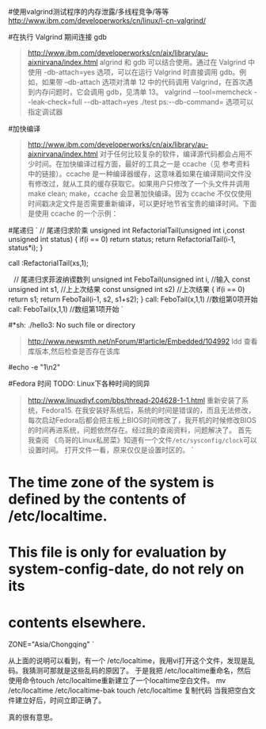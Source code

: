#使用valgrind测试程序的内存泄露/多线程竞争/等等
http://www.ibm.com/developerworks/cn/linux/l-cn-valgrind/


#在执行 Valgrind 期间连接 gdb
>http://www.ibm.com/developerworks/cn/aix/library/au-aixnirvana/index.html
algrind 和 gdb 可以结合使用。通过在 Valgrind 中使用 -db-attach=yes 选项，可以在运行 Valgrind 时直接调用 gdb。例如，如果带 –db-attach 选项对清单 12 中的代码调用 Valgrind，在首次遇到内存问题时，它会调用 gdb，见清单 13。
valgrind --tool=memcheck --leak-check=full  --db-attach=yes ./test
ps:--db-command=<command> 选项可以指定调试器


#加快编译 
>http://www.ibm.com/developerworks/cn/aix/library/au-aixnirvana/index.html
对于任何比较复杂的软件，编译源代码都会占用不少时间。在加快编译过程方面，最好的工具之一是 ccache（见 参考资料 中的链接）。ccache 是一种编译器缓存，这意味着如果在编译期间文件没有修改过，就从工具的缓存获取它。如果用户只修改了一个头文件并调用 make clean; make，ccache 会显著加快编译。因为 ccache 不仅仅使用时间戳决定文件是否需要重新编译，可以更好地节省宝贵的编译时间。下面是使用 ccache 的一个示例：

#尾递归
`
// 尾递归求阶乘
unsigned int RefactorialTail(unsigned int i,const unsigned int status)
{
    if(i == 0)
        return status;
    return RefactorialTail(i-1, status*i);
}

call :RefactorialTail(xs,1);

`
`
// 尾递归求菲波纳锲数列
unsigned int FeboTail(unsigned int i,  //输入
                      const unsigned int s1,     //上上次结果
                      const unsigned int s2)    //上次结果
{
    if(i == 0)
        return s1;
    return FeboTail(i-1, s2, s1+s2);
}
call: FeboTail(x,1,1) //数组第0项开始
call: FeboTail(x,1,1) //数组第1项开始
`

#*sh: ./hello3: No such file or directory 
>http://www.newsmth.net/nForum/#!article/Embedded/104992
ldd 查看库版本,然后检查是否存在该库

#echo -e "1\n2" 

#Fedora 时间
TODO: Linux下各种时间的同异
>http://www.linuxdiyf.com/bbs/thread-204628-1-1.html
重新安装了系统，Fedora15.
在我安装好系统后，系统的时间是错误的，而且无法修改，每次启动Fedora后都会把主板上BIOS时间修改了，我开机的时候修改BIOS的时间再进系统，问题依然存在。经过我的查阅资料，问题解决了。
首先我查阅 《鸟哥的Linux私房菜》知道有一个文件`/etc/sysconfig/clock`可以设置时间。
打开文件一看，原来仅仅是设置时区的。
`
# The time zone of the system is defined by the contents of /etc/localtime.
# This file is only for evaluation by system-config-date, do not rely on its
# contents elsewhere.
ZONE="Asia/Chongqing"
`

从上面的说明可以看到，有一个 /etc/localtime，我用vi打开这个文件，发现是乱码。我猜测可那就是这些乱码的原因了。
于是我把 /etc/localtime重命名，然后使用命令touch /etc/localtime重新建立了一个localtime空白文件。
mv /etc/localtime /etc/localtime-bak
touch /etc/localtime
复制代码
当我把空白文件建立好后，时间立即正确了。

真的很有意思。
